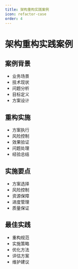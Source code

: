 ```yaml
---
title: 架构重构实践案例
icon: refactor-case
order: 4
---
```


# 架构重构实践案例

## 案例背景
- 业务场景
- 技术现状
- 问题分析
- 目标定义
- 方案设计

## 重构实施
- 方案执行
- 风险控制
- 效果验证
- 问题处理
- 经验总结

## 实施要点
- 方案选择
- 风险控制
- 资源保障
- 进度管理
- 质量保证

## 最佳实践
- 重构规范
- 实施策略
- 优化方法
- 评估方案
- 维护建议
